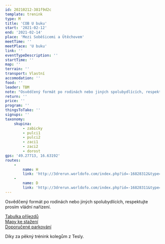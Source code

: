 ```yaml
---
id: 20210212-381f9d2c
template: trenink
type: M
title: 'COB U buku'
start: '2021-02-12'
end: '2021-02-14'
place: 'Mezi Soběšicemi a Ütěchovem'
meetTime: ''
meetPlace: 'U buku'
link: ''
eventTypeDescription: ''
startTime: ''
map: ''
terrain: ''
transport: Vlastní
accomodation: ''
food: ''
leader: TBM
note: "Osvědčený formát po rodinách nebo jiných spolubydlících, respektujte prosím vládní nařízení.\r\n\r\nMapový trénink COB mezi Útěchovem a Soběšicemi (U buku). Trénink je zaměřený na volbu postupu, rozhodně je doporučeno porovnat volby s ostatními a poučit se z toho!\r\nMapa je v měřítku 1 : 10 000, na kontrolách budou fáborky z mlíka s kódem.\r\n\r\n[Tabulka příjezdů](https://docs.google.com/spreadsheets/d/1Tu1MWwZt-8FcCTGX25d3x99fm1pf0Cc1JIWzybVGI5c/edit#gid=0)\r\n[Mapy ke stažení](https://drive.google.com/drive/folders/18ldyj6e66CQ2J4n0cIBGEnw-kUQZJghx)\r\n[Doporučené parkování](https://mapy.cz/s/pezucojala)\r\n\r\nPro žabiňácké žactvo doporučuji A pro DH12 a B pro DH14.\r\n\r\nKdo nemá možnost tisku map, může se ozvat Lufovi a vyzvednout si je po domluvě.\r\n\r\nDíky za pěkný trénink kolegům z Tesly."
return: ''
price: ''
program: ''
thingsToTake: ''
signups: ''
taxonomy:
    skupina:
        - zabicky
        - pulci1
        - pulci2
        - zaci1
        - zaci2
        - dorost
gps: '49.27713, 16.63192'
routes:
    -
        name: H
        link: 'http://3drerun.worldofo.com/index.php?id=-16828312&type=info'
    -
        name: D
        link: 'http://3drerun.worldofo.com/index.php?id=-16828311&type=info'
---
```


Osvědčený formát po rodinách nebo jiných spolubydlících, respektujte prosím vládní nařízení.

[Tabulka příjezdů](https://docs.google.com/spreadsheets/d/1Tu1MWwZt-8FcCTGX25d3x99fm1pf0Cc1JIWzybVGI5c/edit#gid=0)  
[Mapy ke stažení](https://drive.google.com/drive/folders/18ldyj6e66CQ2J4n0cIBGEnw-kUQZJghx)  
[Doporučené parkování](https://mapy.cz/s/pezucojala)

Díky za pěkný trénink kolegům z Tesly.